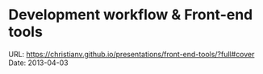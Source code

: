 # Development workflow &amp; Front-end tools

URL: https://christianv.github.io/presentations/front-end-tools/?full#cover
Date: 2013-04-03
